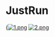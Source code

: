 # JustRun

([![1.png](https://i.postimg.cc/G2Js0LYb/1.png)](https://postimg.cc/phrdztqS)          [![2.png](https://i.postimg.cc/c4JtjNJN/2.png)](https://postimg.cc/5jZtYTvP)































